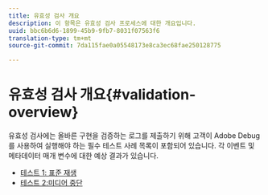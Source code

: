 ```yaml
---
title: 유효성 검사 개요
description: 이 항목은 유효성 검사 프로세스에 대한 개요입니다.
uuid: bbc6b6d6-1899-45b9-9fb7-8031f07563f6
translation-type: tm+mt
source-git-commit: 7da115fae0a05548173e8ca3ec68fae250128775

---
```



# 유효성 검사 개요{#validation-overview}

유효성 검사에는 올바른 구현을 검증하는 로그를 제출하기 위해 고객이 Adobe Debug를 사용하여 실행해야 하는 필수 테스트 사례 목록이 포함되어 있습니다.
각 이벤트 및 메타데이터 매개 변수에 대한 예상 결과가 있습니다.

* [테스트 1: 표준 재생](test1-standard-playback.md)
* [테스트 2:미디어 중단](test2-media-interrupt.md)
